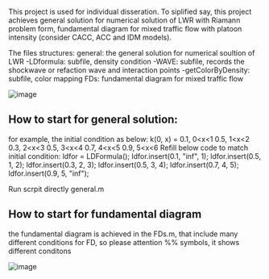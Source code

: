 This project is used for individual disseration.
To siplified say, this project achieves general solution for numerical solution of LWR with Riamann problem form, fundamental diagram for mixed traffic flow with platoon intensity (consider CACC, ACC and IDM models).

The files structures:
general: the general solution for numerical soultion of LWR
-LDformula: subfile, density condition
-WAVE: subfile, records the shockwave or refaction wave and interaction points
-getColorByDensity: subfile, color mapping
FDs: fundamental diagram for mixed traffic flow

![image](https://github.com/user-attachments/assets/70dfc7b0-990b-4567-be2d-17251162221b)

## How to start for general solution:
for example, the initial condition as below:
k(0, x) = 0.1,  0<x<1
          0.5,  1<x<2
          0.3,  2<x<3
          0.5,  3<x<4
          0.7,  4<x<5
          0.9,  5<x<6 
Refill below code to match initial condition:
ldfor = LDFormula();
ldfor.insert(0.1, "inf", 1);
ldfor.insert(0.5, 1, 2);
ldfor.insert(0.3, 2, 3);
ldfor.insert(0.5, 3, 4);
ldfor.insert(0.7, 4, 5);
ldfor.insert(0.9, 5, "inf");

Run scrpit directly general.m

## How to start for fundamental diagram
the fundamental diagram is achieved in the FDs.m, that include many different conditions for FD, so please attention %% symbols, it shows different conditons

![image](https://github.com/user-attachments/assets/a5f9852d-4b01-4111-b7a4-ffaedb0a8f46)
